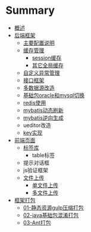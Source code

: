 # Summary

* [概述](README.md)
* [后端框架](hou-duan-kuang-jia.md)
  * [主要配置说明](hou-duan-kuang-jia/zhu-yao-pei-zhi-shuo-ming.md)
  * [缓存管理](hou-duan-kuang-jia/huan-cun-guan-li.md)
    * [session缓存](hou-duan-kuang-jia/huan-cun-guan-li/sessionhuan-cun.md)
    * [其它全局缓存](hou-duan-kuang-jia/huan-cun-guan-li/qi-ta-quan-ju-pei-zhi-huan-cun.md)
  * [自定义异常管理](hou-duan-kuang-jia/zi-ding-yi-yi-chang.md)
  * [接口框架](hou-duan-kuang-jia/jie-kou-kuang-jia.md)
  * [多数据源改造](hou-duan-kuang-jia/duo-shu-ju-yuan-gai-zao.md)
  * [基础包oracle和mysql切换](hou-duan-kuang-jia/ji-chu-bao-oracle-he-mysql-qie-huan.md)
  * [redis使用](hou-duan-kuang-jia/redisshi-yong.md)
  * [mybatis动态刷新](hou-duan-kuang-jia/mybatisdong-tai-shua-xin.md)
  * [mybatis逆向生成](hou-duan-kuang-jia/mybatisni-xiang-sheng-cheng.md)
  * ueditor改造
  * [key实现](hou-duan-kuang-jia/keyshi-xian.md)
* [前端页面](qian-duan-ye-mian.md)
  * [标签库](qian-duan-ye-mian/biao-qian-ku.md)
    * table标签
  * 提示对话框
  * js验证框架
  * [文件上传](qian-duan-ye-mian/wen-jian-shang-chuan.md)
    * [单文件上传](qian-duan-ye-mian/wen-jian-shang-chuan/dan-wen-jian-shang-chuan.md)
    * [多文件上传](qian-duan-ye-mian/wen-jian-shang-chuan/duo-wen-jian-shang-chuan.md)
* [框架打包](kuang-jia-da-bao.md)
  * [01-静态资源gulp压缩打包](kuang-jia-da-bao/01-jing-tai-zi-yuan-ya-suo-da-bao.md)
  * [02-java基础包混淆打包](kuang-jia-da-bao/02-javaji-chu-bao-hun-yao-da-bao.md)
  * [03-Ant打包](kuang-jia-da-bao/03-ant-da-bao.md)

